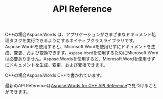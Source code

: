 ﻿---
title: API Reference
second_title: C++の場合Aspose.Words
articleTitle: API Reference
linktitle: API Reference
type: docs
weight: 30
description: "の説明と例を学ぶ C++の場合Aspose.Words Microsoft Wordを使用せずにドキュメントを生成、変換、変更、レンダリング、および印刷するクラスとメソッド。"
url: /ja/cpp/api-reference/
---

C++の場合Aspose.Words は、アプリケーションがさまざまなドキュメント処理タスクを実行できるようにするネイティブクラスライブラリです。 Aspose.Wordsを使用すると、Microsoft Wordを使用せずにドキュメントを生成、変更、および変換できます。`Aspose.Word`を使用するためにMicrosoft Wordは必要ありません。Aspose.Wordsを使用すると、Microsoft Wordを使用せずにドキュメントを生成、変更、および変換できます。

C++の場合Aspose.Words C++で書かれています。

最新のAPI Referenceは[Aspose.Words for C++ API Reference](https://reference.aspose.com/words/cpp/)で見つけることができます。

